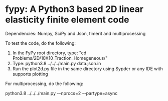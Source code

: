 # fypy: A Python3 based 2D linear elasticity finite element code

Dependencies: Numpy, SciPy and Json, timerit and multiprocessing

To test the code, do the following:

1) In the FyPy root directory, type: "cd Problems/2D/10X10_Traction_Homegeneous/"
2) Type: python3.8 ../../../main.py data.json.in
3) Run the plot2d.py file in the same directory using Sypder or any IDE with supports plotting

For multiprocessing, do the following:

python3.8 ../../../main.py --nprocs=2 --partype=async

